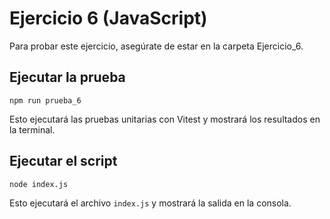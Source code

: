 # Ejercicio 6 (JavaScript)

Para probar este ejercicio, asegúrate de estar en la carpeta Ejercicio_6.

## Ejecutar la prueba

```npm run prueba_6 ```

Esto ejecutará las pruebas unitarias con Vitest y mostrará los resultados en la terminal.

## Ejecutar el script

```node index.js ```

Esto ejecutará el archivo `index.js` y mostrará la salida en la consola.